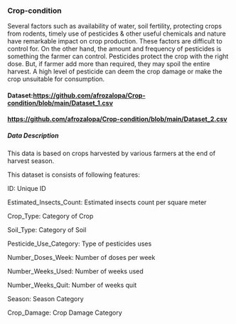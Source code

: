 ### Crop-condition
Several factors such as availability of water, soil fertility, protecting crops from rodents, timely use of pesticides & other useful chemicals and nature have remarkable 
impact on crop production. These factors are difficult to control for. On the other hand, the amount and frequency of pesticides is something the farmer can control.
Pesticides protect the crop with the right dose. But, if farmer add more than required, they may spoil the entire harvest. A high level of pesticide can deem the crop damage or make the crop unsuitable for consumption. 
#### Dataset:https://github.com/afrozalopa/Crop-condition/blob/main/Dataset_1.csv
####         https://github.com/afrozalopa/Crop-condition/blob/main/Dataset_2.csv
##### Data Description
This data is based on crops harvested by various farmers at the end of harvest season.

This dataset is consists of following features: 

ID: Unique ID

Estimated_Insects_Count: Estimated insects count per square meter

Crop_Type:	Category of Crop

Soil_Type:	Category of Soil 

Pesticide_Use_Category:	Type of pesticides uses 

Number_Doses_Week:	Number of doses per week

Number_Weeks_Used:	Number of weeks used

Number_Weeks_Quit:	Number of weeks quit

Season:	Season Category 

Crop_Damage:	Crop Damage Category 

